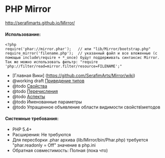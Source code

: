 PHP Mirror
==========
http://serafimarts.github.io/Mirror/

#### Использование:

    <?php
    require('phar://mirror.phar');   // или "lib/Mirror/bootstrap.php"
    require_mirror('filename.php');  // указанный файл и все вложенные (с помощью include\require + *_once) будут поддерживать синтаксис Mirror. Так же можно использовать фильтр: "require 'php://filter/read=mirror.filter/resource=FILENAME';"

* [Главная Вики] (https://github.com/SerafimArts/Mirror/wiki)
* @working draft [Приведение типов](https://github.com/SerafimArts/Mirror/wiki/Type-Casting)
* @todo [Свойства](https://github.com/SerafimArts/Mirror/wiki/Properties)
* @todo [Перечисления](https://github.com/SerafimArts/Mirror/wiki/Enum)
* @todo [Аспекты](https://github.com/SerafimArts/Mirror/wiki/Aspects)
* @todo Именованные параметры
* @todo Упращенное объявление области видимости свойств\методов

#### Системные требования:

* PHP 5.4+
* Расширения: Не требуются
* Для пересборки .phar архива (lib/Mirror/bin/Phar.php) требуется "phar.readonly = Off" значение в php.ini
* Обратная совместимость: Полная (пока что)
